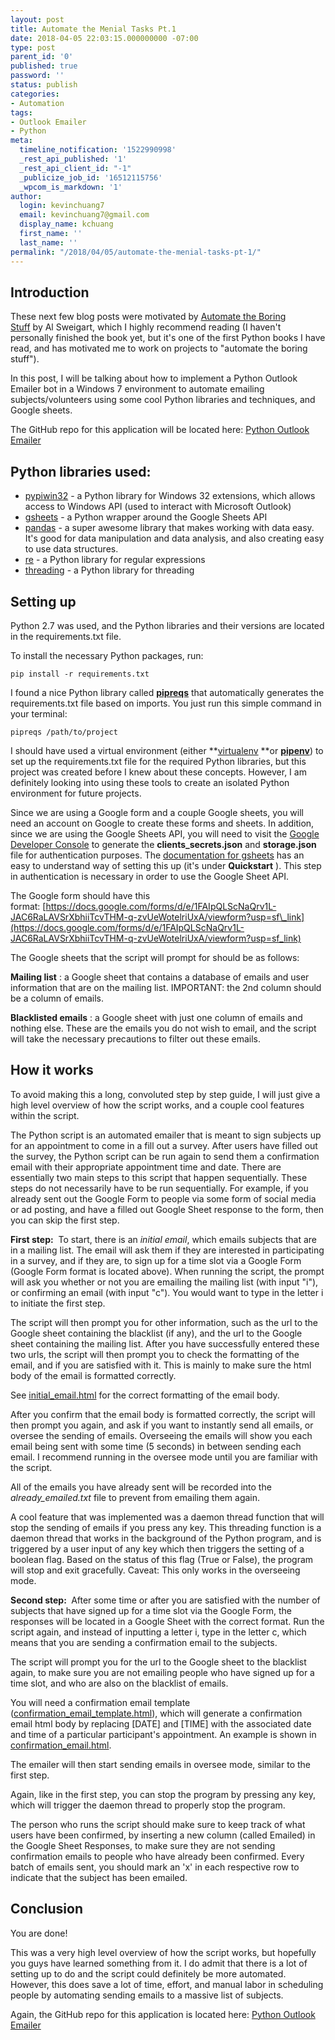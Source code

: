 ```yaml
---
layout: post
title: Automate the Menial Tasks Pt.1
date: 2018-04-05 22:03:15.000000000 -07:00
type: post
parent_id: '0'
published: true
password: ''
status: publish
categories:
- Automation
tags:
- Outlook Emailer
- Python
meta:
  timeline_notification: '1522990998'
  _rest_api_published: '1'
  _rest_api_client_id: "-1"
  _publicize_job_id: '16512115756'
  _wpcom_is_markdown: '1'
author:
  login: kevinchuang7
  email: kevinchuang7@gmail.com
  display_name: kchuang
  first_name: ''
  last_name: ''
permalink: "/2018/04/05/automate-the-menial-tasks-pt-1/"
---
```

## Introduction

These next few blog posts were motivated by [Automate the Boring Stuff](https://automatetheboringstuff.com/)&nbsp;by&nbsp;Al Sweigart, which I highly recommend reading (I haven't personally finished the book yet, but it's one of the first Python books I have read, and has motivated me to work on projects to "automate the boring stuff").

In this post, I will be talking about how to implement a Python Outlook Emailer bot in a Windows 7 environment to automate emailing subjects/volunteers using some cool Python libraries and techniques, and Google sheets.

The GitHub repo for this application will be located here: [Python Outlook Emailer](https://github.com/k-chuang/automate-menial-tasks/blob/master/automate-outlook-emailer.py)

## Python libraries used:

- [pypiwin32](https://github.com/mhammond/pywin32) - a Python library for Windows 32 extensions, which allows access to Windows API (used to interact with Microsoft Outlook)
- [gsheets](https://pypi.python.org/pypi/gsheets/0.3) - a Python wrapper around the Google Sheets API
- [pandas](https://pandas.pydata.org/) - a super awesome library that makes working with data easy. It's good for data manipulation and data analysis, and also creating easy to use data structures.
- [re](https://docs.python.org/2/library/re.html) - a Python library for regular expressions
- [threading](https://docs.python.org/2/library/threading.html) - a Python library for threading

## Setting up

Python 2.7 was used, and the Python libraries and their versions are located in the requirements.txt file.

To install the necessary Python packages, run:

`pip install -r requirements.txt`

I found a nice Python library called **[pipreqs](https://github.com/bndr/pipreqs)** that automatically generates the requirements.txt file based on imports. You just run this simple command in your terminal:

`pipreqs /path/to/project`

I should have used a virtual environment (either&nbsp;**[virtualenv](https://virtualenv.pypa.io/en/stable/)&nbsp;**or **[pipenv](https://docs.pipenv.org/)**)&nbsp;to set up the requirements.txt file for the required Python libraries, but this project was created before I knew about these concepts. However, I am definitely looking into using these tools to create an isolated Python environment for future projects.

Since we are using a Google form and a couple Google sheets, you will need an account on Google to create these forms and sheets. In addition, since we are using the Google Sheets API, you will need to visit the [Google Developer Console](https://console.developers.google.com)&nbsp;to generate the **clients\_secrets.json** and **storage.json** file for authentication purposes. The [documentation for gsheets](https://gsheets.readthedocs.io/en/stable/)&nbsp;has an easy to understand way of setting this up (it's under **Quickstart** ).&nbsp;This step in authentication is necessary in order to use the Google Sheet API.

The Google form should have this format:&nbsp;[https://docs.google.com/forms/d/e/1FAIpQLScNaQrv1L-JAC6RaLAVSrXbhiiTcvTHM-q-zvUeWotelriUxA/viewform?usp=sf\_link](https://docs.google.com/forms/d/e/1FAIpQLScNaQrv1L-JAC6RaLAVSrXbhiiTcvTHM-q-zvUeWotelriUxA/viewform?usp=sf_link)

The Google sheets that the script will prompt for should be as follows:

**Mailing list** : a Google sheet that contains a database of emails and user information that are on the mailing list. IMPORTANT: the 2nd column should be a column of emails.

**Blacklisted emails** : a Google sheet with just one column of emails and nothing else. These are the emails you do not wish to email, and the script will take the necessary precautions to filter out these emails.

## How it works

To avoid making this a long, convoluted step by step guide, I will just give a high level overview of how the script works, and a couple cool features within the script.

The Python script is an automated emailer that is meant to sign subjects up for an appointment to come in a fill out a survey. After users have filled out the survey, the Python script can be run again to send them a confirmation email with their appropriate appointment time and date. There are essentially two main steps to this script that happen sequentially. These steps do not necessarily have to be run sequentially. For example, if you already sent out the Google Form to people via some form of social media or ad posting, and have a filled out Google Sheet response to the form, then you can skip the first step.

**First step:** &nbsp;To start, there is an _initial email_, which emails subjects that are in a mailing list. The email will ask them if they are interested in participating in a survey, and if they are, to sign up for a time slot via a Google Form (Google Form format is located above). When running the script, the prompt will ask you whether or not you are emailing the mailing list (with input "i"), or confirming an email (with input "c"). You would want to type in the letter i to initiate the first step.

The script will then prompt you for other information, such as the url to the Google sheet containing the blacklist (if any), and the url to the Google sheet containing the mailing list. After you have successfully entered these two urls, the script will then prompt you to check the formatting of the email, and if you are satisfied with it. This is mainly to make sure the html body of the email is formatted correctly.

See [initial\_email.html](https://github.com/k-chuang/automate-menial-tasks/blob/master/html/initial_email.html) for the correct formatting of the email body.

After you confirm that the email body is formatted correctly, the script will then prompt you again, and ask if you want to instantly send all emails, or oversee the sending of emails. Overseeing the emails will show you each email being sent with some time (5 seconds) in between sending each email. I recommend running in the oversee mode until you are familiar with the script.

All of the emails you have already sent will be recorded into the _already\_emailed.txt_ file to prevent from emailing them again.

A cool feature that was implemented was a daemon thread function that will stop the sending of emails if you press any key. This threading function is a daemon thread that works in the background of the Python program, and is triggered by a user input of any key which then triggers the setting of a boolean flag. Based on the status of this flag (True or False), the program will stop and exit gracefully. Caveat: This only works in the overseeing mode.

**Second step:&nbsp;** After some time or after you are satisfied with the number of subjects that have signed up for a time slot via the Google Form, the responses will be located in a Google Sheet with the correct format. Run the script again, and instead of inputting a letter i, type in the letter c, which means that you are sending a confirmation email to the subjects.

The script will prompt you for the url to the Google sheet to the blacklist again, to make sure you are not emailing people who have signed up for a time slot, and who are also on the blacklist of emails.

You will need a confirmation email template ([confirmation\_email\_template.html](https://github.com/k-chuang/automate-menial-tasks/blob/master/html/confirmation_email_template.html)), which will generate a confirmation email html body by replacing [DATE] and [TIME] with the associated date and time of a particular participant's appointment. An example is shown in [confirmation\_email.html](https://github.com/k-chuang/automate-menial-tasks/blob/master/html/confirmation_email.html).

The emailer will then start sending emails in oversee mode, similar to the first step.

Again, like in the first step, you can stop the program by pressing any key, which will trigger the daemon thread to properly stop the program.

The person who runs the script should make sure to keep track of what users have been confirmed, by inserting a new column (called Emailed) in the Google Sheet Responses, to make sure they are not sending confirmation emails to people who have already been confirmed. Every batch of emails sent, you should mark an 'x' in each respective row to indicate that the subject has been emailed.

## Conclusion

You are done!

This was a very high level overview of how the script works, but hopefully you guys have learned something from it. I do admit that there is a lot of setting up to do and the script could definitely be more automated. However, this does save a lot of time, effort, and manual labor in scheduling people by automating sending emails to a massive list of subjects.

Again, the GitHub repo for this application is located here: [Python Outlook Emailer](https://github.com/k-chuang/automate-menial-tasks/blob/master/automate-outlook-emailer.py)

